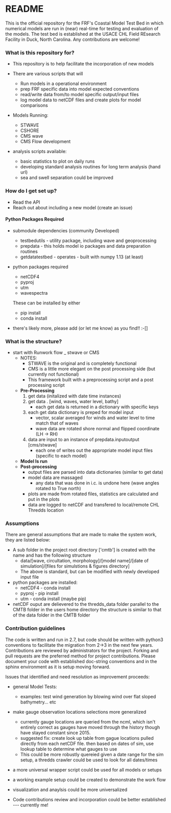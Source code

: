 # README #

This is the official repository for the FRF's Coastal Model Test Bed in which numerical models are run in (near) real-time for testing and evaluation of the models.
The test bed is established at the USACE CHL Field REsearch Facility in Duck, North Carolina.  Any contributions are welcome! 

### What is this repository for? ###

* This repository is to help facilitate the incorporation of new models
* There are various scripts that will
    - Run models in a operational environment
    - prep FRF specific data into model expected conventions
    - read/write data from/to model specific output/input files
    - log model data to netCDF files and create plots for model comparisons

* Models Running:
    - STWAVE 
    - CSHORE
    - CMS wave
    - CMS Flow development
* analysis scripts available:
    - basic statistics to plot on daily runs
    - developing standard analysis routines for long term analysis (hand url)
    - sea and swell separation could be improved
    

### How do I get set up? ###

* Read the API
* Reach out about including a new model (create an issue)


#### Python Packages Required

  * submodule dependencies (community Developed)
    - testbedutils  - utility package, including wave and geoprocessing 
    - prepdata - this holds model io packages and data preparation routines
    - getdatatestbed - operates - built with numpy 1.13 (at least)
  
  * python packages required
    - netCDF4
    - pyproj
    - utm
    - wavespectra 
    
    These can be installed by either
    - pip install <package>
    - conda install <package>
  
  - there's likely more, please add (or let me know) as you find!!  :-[]
  
### What is the structure?

* start with Runwork flow _ stwave or CMS
    - NOTES:
        * STWAVE is the original and is completely functional 
        * CMS is a little more elegant on the post processing side (but currently not functional)
        * This framework built with a preprocessing script and a post processing script   
    - __Pre-Processing__
        1. get data (initalized with date time instances)
        2. get data . [wind, waves, water level, bathy]
            * each get data is returned in a dictionary with specific keys
        3. each get data dictionary is preped for model input 
            * vector, scalar averaged for winds and water level to time match that of waves 
            * wave data are rotated shore normal and flipped coordinate (LH -> RH)
        4. data are input to an instance of prepdata.inputoutput  [cms/stwave]
            * each one of writes out the appropriate model input files (specific to each model) 
    - __Model Is run__
    - __Post-processing__
        * output files are parsed into data dictionaries (similar to get data)
        * model data are massaged 
            * any data that was done in i.c. is undone here (wave angles rotated to True north)
        * plots are made from rotated files, statistics are calculated and put in the plots
        * data are logged to netCDF and transfered to local/remote CHL Thredds location
        
### Assumptions 

There are general assumptions that are made to make the system work, they are listed below:
* A sub folder in the project root directory ['cmtb'] is created with the name and has the following structure
    * data/[wave, circultation, morphology]/[model name]/[date of simulation]/[files for simulstions & figures directory] 
    * The above is standard, but can be modified with newly developed input file
* python packages are installed:
    - netCDF4 - conda install
    - pyproj - pip install 
    - utm - conda install (maybe pip)
* netCDF ouput are delievered to the thredds_data folder parallel to the CMTB folder in the users home directory the structure is similar to that of the data folder in the CMTB folder 
    
### Contribution guidelines 

The code is written and run in 2.7, but code should be written with python3 conventions to facilitate the migration from 2->3 in the next few years.
Contributions are reviewed by administrators for the project.  Forking and pull requests are the preferred method for project contributions. 
Please document your code with established doc-string conventions and in the sphinx environment as it is setup moving forward.  

Issues that identified and need resolution as improvement proceeds: 
* general Model Tests:
    - examples: test wind generation by blowing wind over flat sloped bathymetry... etc
* make gauge observation locations selections more generalized
    - currently gauge locations are queried from the ncml, which isn't entirely correct as gauges have moved through the history though have stayed constant since 2015.
    - suggested fix: create look up table from gague locations pulled directly from each netCDF file.  then based on dates of sim, use lookup table to determine what gauges to use
    - This could be more robustly quereied given a date range for the sim setup, a thredds crawler could be used to look for all dates/times 

* a more universal wrapper script could be used for all models or setups 
* a working example setup could be created to demonstrate the work flow 
* visualization and anaylsis could be more universalized
* Code contributions review and incorporation could be better established --- currently me!  

